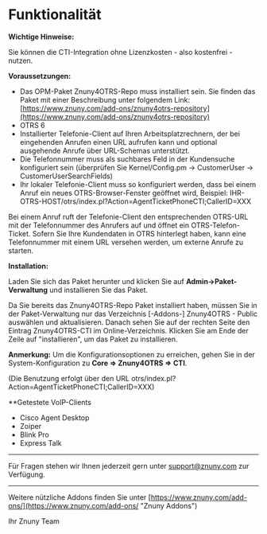 # Funktionalität

**Wichtige Hinweise:**

Sie können die CTI-Integration ohne Lizenzkosten - also kostenfrei - nutzen.

**Voraussetzungen:**

 - Das OPM-Paket Znuny4OTRS-Repo muss installiert sein. Sie finden das Paket mit einer Beschreibung unter folgendem Link: [https://www.znuny.com/add-ons/znuny4otrs-repository](https://www.znuny.com/add-ons/znuny4otrs-repository)
 - OTRS 6
 - Installierter Telefonie-Client auf Ihren Arbeitsplatzrechnern, der bei eingehenden Anrufen einen URL aufrufen kann und optional ausgehende Anrufe über URL-Schemas unterstützt.
 - Die Telefonnummer muss als suchbares Feld in der Kundensuche konfiguriert sein (überprüfen Sie Kernel/Config.pm -> CustomerUser -> CustomerUserSearchFields)
 - Ihr lokaler Telefonie-Client muss so konfiguriert werden, dass bei einem Anruf ein neues OTRS-Browser-Fenster geöffnet wird, Beispiel: IHR-OTRS-HOST/otrs/index.pl?Action=AgentTicketPhoneCTI;CallerID=XXX

Bei einem Anruf ruft der Telefonie-Client den entsprechenden OTRS-URL mit der Telefonnummer des Anrufers auf und öffnet ein OTRS-Telefon-Ticket. Sofern Sie Ihre Kundendaten in OTRS hinterlegt haben, kann eine Telefonnummer mit einem URL versehen werden, um externe Anrufe zu starten.

**Installation:**

Laden Sie sich das Paket herunter und klicken Sie auf __Admin->Paket-Verwaltung__ und installieren Sie das Paket.

Da Sie bereits das Znuny4OTRS-Repo Paket installiert haben, müssen Sie in der Paket-Verwaltung nur das Verzeichnis [-Addons-] Znuny4OTRS - Public auswählen und aktualisieren. Danach sehen Sie auf der rechten Seite den Eintrag Znuny4OTRS-CTI im Online-Verzeichnis. Klicken Sie am Ende der Zeile auf "installieren", um das Paket zu installieren.

**Anmerkung:** Um die Konfigurationsoptionen zu erreichen, gehen Sie in der System-Konfiguration zu __Core => Znuny4OTRS => CTI__.

(Die Benutzung erfolgt über den URL otrs/index.pl?Action=AgentTicketPhoneCTI;CallerID=XXX)

**Getestete VoIP-Clients
- Cisco Agent Desktop
- Zoiper
- Blink Pro
- Express Talk

------------------------

Für Fragen stehen wir Ihnen jederzeit gern unter support@znuny.com zur Verfügung.

------------------------
Weitere nützliche Addons finden Sie unter [https://www.znuny.com/add-ons/](https://www.znuny.com/add-ons/ "Znuny Addons")

Ihr Znuny Team
